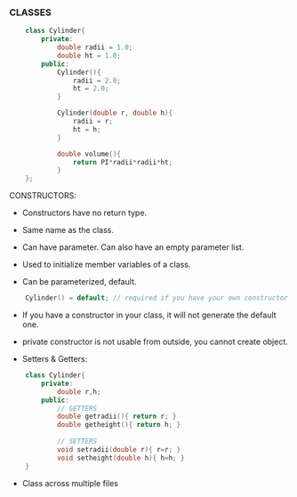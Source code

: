 ### CLASSES

```cpp
	class Cylinder{
		private: 
			double radii = 1.0;
			double ht = 1.0;	
		public: 
			Cylinder(){
				radii = 2.0;
				ht = 2.0;
			}

			Cylinder(double r, double h){
				radii = r;
				ht = h;	
			}

			double volume(){
				return PI*radii*radii*ht;
			}	
	};	
```

CONSTRUCTORS: 

* Constructors have no return type. 

* Same name as the class.

* Can have parameter. Can also have an empty parameter list.

* Used to initialize member variables of a class. 

* Can be parameterized, default.

```cpp
	Cylinder() = default; // required if you have your own constructor
```

* If you have a constructor in your class, it will not generate the default one.

* private constructor is not usable from outside, you cannot create object.

* Setters & Getters: 

```cpp
	class Cylinder{
		private:
			double r,h;
		public: 
			// GETTERS
			double getradii(){ return r; }
			double getheight(){ return h; }
			
			// SETTERS
			void setradii(double r){ r=r; } 
			void setheight(double h){ h=h; }
	} 
```
* Class across multiple files 





